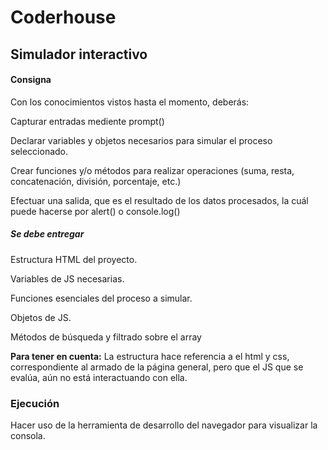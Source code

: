 # Coderhouse

## Simulador interactivo 

#### <strong>Consigna</strong>

Con los conocimientos vistos hasta el momento, deberás:

Capturar entradas mediente prompt()

Declarar variables y objetos necesarios para simular el proceso seleccionado.

Crear funciones y/o métodos para realizar operaciones (suma, resta, concatenación, división, porcentaje, etc.)

 Efectuar una salida, que es el resultado de los datos procesados, la cuál puede hacerse por alert() o console.log()


##### <strong>Se debe entregar</strong>
Estructura HTML del proyecto.

Variables de JS necesarias.

Funciones esenciales del proceso a simular.

  Objetos de JS.

 Métodos de búsqueda y filtrado sobre el array


<strong>Para tener en cuenta:</strong>
La estructura hace referencia a el html y css, correspondiente al armado de la página general, pero que el JS que se evalúa, aún no está interactuando con ella.

### Ejecución

Hacer uso de la herramienta de desarrollo del navegador para visualizar la consola.
